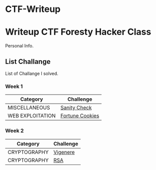 # CTF-Writeup
# Writeup CTF Foresty Hacker Class
Personal Info.

## List Challange
List of Challange I solved.

### Week 1
| Category | Challenge |
| --- | --- |
| MISCELLANEOUS | [Sanity Check](/SanityCheck%20/)
| WEB EXPLOITATION | [Fortune Cookies](/Judul%202/)


### Week 2
| Category | Challenge |
| --- | --- |
| CRYPTOGRAPHY | [Vigenere](/Vigenere)
| CRYPTOGRAPHY | [RSA](/RSA)
 
